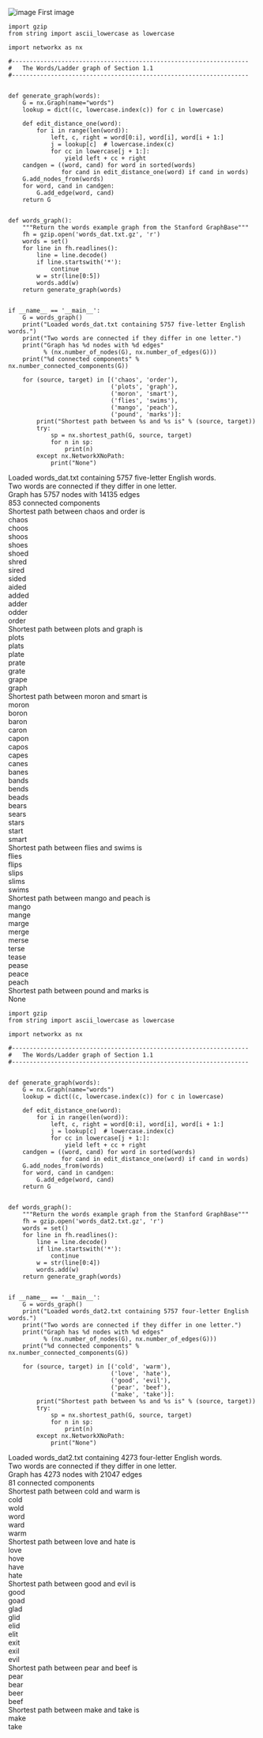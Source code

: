 ![image](https://user-images.githubusercontent.com/68211239/158256611-7220dd10-16f5-48fd-89ed-f41fa7fb1f53.png)
First image



```{r}
import gzip
from string import ascii_lowercase as lowercase

import networkx as nx

#-------------------------------------------------------------------
#   The Words/Ladder graph of Section 1.1
#-------------------------------------------------------------------


def generate_graph(words):
    G = nx.Graph(name="words")
    lookup = dict((c, lowercase.index(c)) for c in lowercase)

    def edit_distance_one(word):
        for i in range(len(word)):
            left, c, right = word[0:i], word[i], word[i + 1:]
            j = lookup[c]  # lowercase.index(c)
            for cc in lowercase[j + 1:]:
                yield left + cc + right
    candgen = ((word, cand) for word in sorted(words)
               for cand in edit_distance_one(word) if cand in words)
    G.add_nodes_from(words)
    for word, cand in candgen:
        G.add_edge(word, cand)
    return G


def words_graph():
    """Return the words example graph from the Stanford GraphBase"""
    fh = gzip.open('words_dat.txt.gz', 'r')
    words = set()
    for line in fh.readlines():
        line = line.decode()
        if line.startswith('*'):
            continue
        w = str(line[0:5])
        words.add(w)
    return generate_graph(words)


if __name__ == '__main__':
    G = words_graph()
    print("Loaded words_dat.txt containing 5757 five-letter English words.")
    print("Two words are connected if they differ in one letter.")
    print("Graph has %d nodes with %d edges"
          % (nx.number_of_nodes(G), nx.number_of_edges(G)))
    print("%d connected components" % nx.number_connected_components(G))

    for (source, target) in [('chaos', 'order'),
                             ('plots', 'graph'),
                             ('moron', 'smart'),
                             ('flies', 'swims'),
                             ('mango', 'peach'),
                             ('pound', 'marks')]:
        print("Shortest path between %s and %s is" % (source, target))
        try:
            sp = nx.shortest_path(G, source, target)
            for n in sp:
                print(n)
        except nx.NetworkXNoPath:
            print("None")
```

Loaded words_dat.txt containing 5757 five-letter English words. <br>
Two words are connected if they differ in one letter. <br>
Graph has 5757 nodes with 14135 edges <br>
853 connected components <br>
Shortest path between chaos and order is <br>
chaos <br>
choos <br>
shoos <br>
shoes <br>
shoed <br>
shred <br>
sired <br>
sided <br>
aided <br>
added <br>
adder <br>
odder <br>
order <br>
Shortest path between plots and graph is <br>
plots <br>
plats <br>
plate <br>
prate <br>
grate <br>
grape <br>
graph <br>
Shortest path between moron and smart is <br>
moron <br>
boron <br>
baron <br>
caron <br>
capon <br>
capos <br>
capes <br>
canes <br>
banes <br>
bands <br>
bends <br>
beads <br>
bears <br>
sears <br>
stars <br>
start <br>
smart <br>
Shortest path between flies and swims is <br>
flies <br>
flips <br>
slips <br>
slims <br>
swims <br>
Shortest path between mango and peach is <br>
mango <br>
mange <br>
marge <br>
merge <br>
merse <br>
terse <br>
tease <br>
pease <br>
peace <br>
peach <br>
Shortest path between pound and marks is <br>
None <br>



```{r}
import gzip
from string import ascii_lowercase as lowercase

import networkx as nx

#-------------------------------------------------------------------
#   The Words/Ladder graph of Section 1.1
#-------------------------------------------------------------------


def generate_graph(words):
    G = nx.Graph(name="words")
    lookup = dict((c, lowercase.index(c)) for c in lowercase)

    def edit_distance_one(word):
        for i in range(len(word)):
            left, c, right = word[0:i], word[i], word[i + 1:]
            j = lookup[c]  # lowercase.index(c)
            for cc in lowercase[j + 1:]:
                yield left + cc + right
    candgen = ((word, cand) for word in sorted(words)
               for cand in edit_distance_one(word) if cand in words)
    G.add_nodes_from(words)
    for word, cand in candgen:
        G.add_edge(word, cand)
    return G


def words_graph():
    """Return the words example graph from the Stanford GraphBase"""
    fh = gzip.open('words_dat2.txt.gz', 'r')
    words = set()
    for line in fh.readlines():
        line = line.decode()
        if line.startswith('*'):
            continue
        w = str(line[0:4])
        words.add(w)
    return generate_graph(words)


if __name__ == '__main__':
    G = words_graph()
    print("Loaded words_dat2.txt containing 5757 four-letter English words.")
    print("Two words are connected if they differ in one letter.")
    print("Graph has %d nodes with %d edges"
          % (nx.number_of_nodes(G), nx.number_of_edges(G)))
    print("%d connected components" % nx.number_connected_components(G))

    for (source, target) in [('cold', 'warm'),
                             ('love', 'hate'),
                             ('good', 'evil'),
                             ('pear', 'beef'),
                             ('make', 'take')]:
        print("Shortest path between %s and %s is" % (source, target))
        try:
            sp = nx.shortest_path(G, source, target)
            for n in sp:
                print(n)
        except nx.NetworkXNoPath:
            print("None")
```

Loaded words_dat2.txt containing 4273 four-letter English words. <br>
Two words are connected if they differ in one letter. <br>
Graph has 4273 nodes with 21047 edges <br>
81 connected components <br>
Shortest path between cold and warm is <br>
cold <br>
wold <br>
word <br>
ward <br>
warm <br>
Shortest path between love and hate is <br>
love <br>
hove <br>
have <br>
hate <br>
Shortest path between good and evil is <br>
good <br>
goad <br>
glad <br>
glid <br>
elid <br>
elit <br>
exit <br>
exil <br>
evil <br>
Shortest path between pear and beef is <br>
pear <br>
bear <br>
beer <br>
beef <br>
Shortest path between make and take is <br>
make <br>
take <br>
